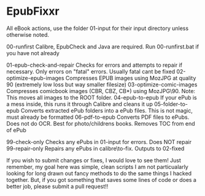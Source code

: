 # EpubFixxr

All eBook actions, use the folder 01-input for their input directory unless otherwise noted.

00-runfirst					Calibre, EpubCheck and Java are required. Run 00-runfirst.bat if you have not already

01-epub-check-and-repair 	Checks for errors and attempts to repair if necessary. Only errors on "fatal" errors. Usually fatal cant be fixed
02-optimize-epub-images		Compresses EPUB images using MozJPG at quality 90 (extremely low loss but way smaller filesize) 
03-optimize-comic-images	Compresses comicbook images (CBR, CBZ, CB*) using MozJPG\90. Note: This moves all images to the ROOT folder.
04-epub-to-epub				If your ePub is a mess inside, this runs it through Calibre and cleans it up
05-folder-to-epub			Converts extracted ePub folders into a ePub files. This is not magic, must already be formatted
06-pdf-to-epub				Converts PDF files to ePubs. Does not do OCR. Best for photo/childrens books. Removes TOC from end of ePub

99-check-only				Checks any ePubs in 01-input for errors. Does NOT repair
99-repair-only				Repairs any ePubs in calibre\to-fix. Outputs to 02-fixed

If you wish to submit changes or fixes, I would love to see them! Just remember, my goal here was simple, clean scripts
I am not particualarly looking for long drawn out fancy methods to do the same things I hacked together.
But, if you got something that saves some lines of code or does a better job, please submit a pull request!!
